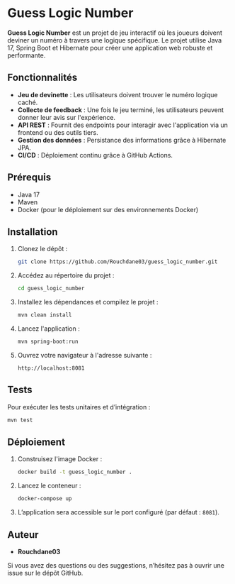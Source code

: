 # Guess Logic Number

**Guess Logic Number** est un projet de jeu interactif où les joueurs doivent deviner un numéro à travers une logique spécifique. Le projet utilise Java 17, Spring Boot et Hibernate pour créer une application web robuste et performante.

## Fonctionnalités

- **Jeu de devinette** : Les utilisateurs doivent trouver le numéro logique caché.
- **Collecte de feedback** : Une fois le jeu terminé, les utilisateurs peuvent donner leur avis sur l'expérience.
- **API REST** : Fournit des endpoints pour interagir avec l'application via un frontend ou des outils tiers.
- **Gestion des données** : Persistance des informations grâce à Hibernate JPA.
- **CI/CD** : Déploiement continu grâce à GitHub Actions.

## Prérequis

- Java 17
- Maven
- Docker (pour le déploiement sur des environnements Docker)

## Installation

1. Clonez le dépôt :

   ```bash
   git clone https://github.com/Rouchdane03/guess_logic_number.git
   ```

2. Accédez au répertoire du projet :

   ```bash
   cd guess_logic_number
   ```

3. Installez les dépendances et compilez le projet :

   ```bash
   mvn clean install
   ```

4. Lancez l'application :

   ```bash
   mvn spring-boot:run
   ```

5. Ouvrez votre navigateur à l'adresse suivante :

   ```
   http://localhost:8081
   ```

## Tests

Pour exécuter les tests unitaires et d’intégration :

```bash
mvn test
```

## Déploiement

1. Construisez l'image Docker :

   ```bash
   docker build -t guess_logic_number .
   ```

2. Lancez le conteneur :

   ```bash
   docker-compose up
   ```

3. L’application sera accessible sur le port configuré (par défaut : `8081`).

## Auteur

- **Rouchdane03**

Si vous avez des questions ou des suggestions, n’hésitez pas à ouvrir une issue sur le dépôt GitHub.


